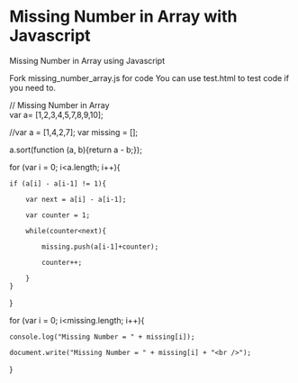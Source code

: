 # Missing Number in Array with Javascript
Missing Number in Array using Javascript

Fork missing_number_array.js for code
You can use test.html to test code if you need to.

// Missing Number in Array  
var a= [1,2,3,4,5,7,8,9,10];

//var a = [1,4,2,7];
var missing = [];

a.sort(function (a, b){return a - b;});

for (var i = 0; i<a.length; i++){
    
    if (a[i] - a[i-1] != 1){
        
        var next = a[i] - a[i-1];
        
        var counter = 1;
        
        while(counter<next){
            
            missing.push(a[i-1]+counter);
            
            counter++;
            
        }
    }
}


for (var i = 0; i<missing.length; i++){
    
    console.log("Missing Number = " + missing[i]);
    
    document.write("Missing Number = " + missing[i] + "<br />");
    
} 
